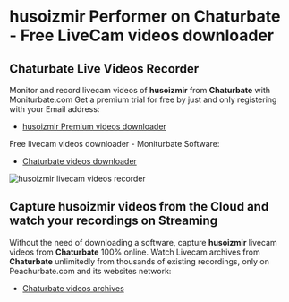 # husoizmir Performer on Chaturbate - Free LiveCam videos downloader

## Chaturbate Live Videos Recorder

Monitor and record livecam videos of **husoizmir** from **Chaturbate** with Moniturbate.com
Get a premium trial for free by just and only registering with your Email address:
* [husoizmir Premium videos downloader](https://moniturbate.com/request-demo-licence-key.html)

Free livecam videos downloader - Moniturbate Software:
* [Chaturbate videos downloader](https://moniturbate.com/moniturbate-download-software.html)

![husoizmir livecam videos recorder](https://peachurnet.com/templates/moniturbate-software.png)


## Capture husoizmir videos from the Cloud and watch your recordings on Streaming

Without the need of downloading a software, capture **husoizmir** livecam videos from **Chaturbate** 100% online.
Watch Livecam archives from **Chaturbate** unlimitedly from thousands of existing recordings, only on Peachurbate.com and its websites network:
* [Chaturbate videos archives](https://peachurnet.com/)